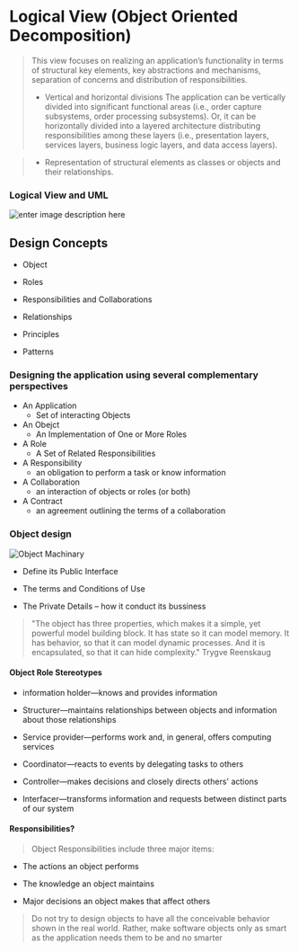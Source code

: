 # Logical View (Object Oriented Decomposition)
>This view focuses on realizing an application’s functionality in terms of structural key elements, key abstractions and mechanisms, separation of concerns and distribution of responsibilities.
>- Vertical and horizontal divisions The application can be vertically divided into significant functional areas (i.e., order capture subsystems, order processing subsystems).
>Or, it can be horizontally divided into a layered architecture distributing responsibilities among these layers (i.e., presentation layers, services layers, business logic layers, and data access layers).

>- Representation of structural elements as classes or objects and their relationships.

### Logical View and UML

![enter image description here](https://github.com/venu-shastri/ooad-uml-knowledge/blob/master/images/Logical-View.JPG)

## Design Concepts
- Object

- Roles

- Responsibilities and Collaborations

- Relationships

- Principles

- Patterns

### Designing  the application using several complementary perspectives
- An Application
	- Set of interacting Objects
- An Obejct
	- An Implementation of One or More Roles
- A Role
	- A Set of Related Responsibilities
- A Responsibility
	-  an obligation to perform a task or know information
- A Collaboration
	- an interaction of objects or roles (or both)
- A Contract
	- an agreement outlining the terms of a collaboration

### Object design
![Object Machinary](https://github.com/venu-shastri/ooad-uml-knowledge/blob/master/images/Object_machinary.JPG)


- Define its Public Interface

- The terms and Conditions of  Use

- The Private Details – how it conduct its bussiness



>"The object has three properties, which makes it a simple, yet powerful model building block. It has state so it can model memory. It has behavior, so that it can model dynamic processes. And it is encapsulated, so that it can hide complexity."
Trygve  Reenskaug

#### Object Role Stereotypes
- information holder—knows and provides information

- Structurer—maintains relationships between objects and information about those relationships

- Service provider—performs work and, in general, offers computing services

- Coordinator—reacts to events by delegating tasks to others

- Controller—makes decisions and closely directs others' actions

- Interfacer—transforms information and requests between distinct parts of our system
#### Responsibilities?
>Object Responsibilities include three major items:

- The actions an object performs

- The knowledge an object maintains

- Major decisions an object makes that affect others

>Do not try to design objects to have all the conceivable behavior shown in the real world. Rather, make software objects only as smart as the application needs them to be and no smarter
<!--stackedit_data:
eyJoaXN0b3J5IjpbLTE0ODM4NDM3ODIsLTU1Nzg3MjYwMywxMD
cxNjEzMjkzLC0yMDU3MzA5MzI3XX0=
-->